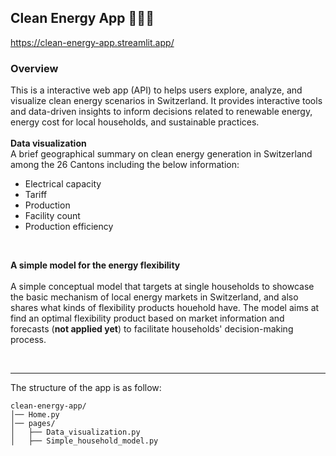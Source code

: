 ## Clean Energy App :bubbles:🇨🇭
https://clean-energy-app.streamlit.app/
### Overview

This is a interactive web app (API) to helps users explore, analyze, and visualize clean energy scenarios in Switzerland. It provides interactive tools and data-driven insights to inform decisions related to renewable energy, energy cost for local households, and sustainable practices.
<br><br>
**Data visualization**<br>
A brief geographical summary on clean energy generation in Switzerland among the 26 Cantons including the below information:
- Electrical capacity
- Tariff
- Production
- Facility count
- Production efficiency
<br>

**A simple model for the energy flexibility**<br><br>
A simple conceptual model that targets at single households to showcase the basic mechanism of local energy markets in Switzerland, and also shares what kinds of flexibility products houehold have. The model aims at find an optimal flexibility product based on market information and forecasts (**not applied yet**) to facilitate households' decision-making process. 

<br>

------------------------------------------------------------------------------------------------------------------------------

The structure of the app is as follow:
```
clean-energy-app/
│── Home.py
│── pages/
│   ├── Data_visualization.py
│   ├── Simple_household_model.py
```
